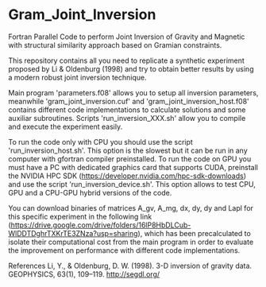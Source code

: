 # Gram_Joint_Inversion
Fortran Parallel Code to perform Joint Inversion of Gravity and Magnetic with structural similarity approach based on Gramian constraints.

This repository contains all you need to replicate a synthetic experiment proposed by Li & Oldenburg (1998) and try to obtain better results by using a modern robust joint inversion technique.

Main program 'parameters.f08' allows you to setup all inversion parameters, meanwhile 'gram_joint_inversion.cuf' and 'gram_joint_inversion_host.f08' contains different code implementations to calculate solutions and some auxiliar subroutines. Scripts 'run_inversion_XXX.sh' allow you to compile and execute the experiment easily.

To run the code only with CPU you should use the script 'run_inversion_host.sh'. This option is the slowest but it can be run in any computer with gfortran compiler preinstalled. 
To run the code on GPU you must have a PC with dedicated graphics card that supports CUDA, preinstall the NVIDIA HPC SDK (https://developer.nvidia.com/hpc-sdk-downloads) and use the script 'run_inversion_device.sh'. This option allows to test CPU, GPU and a CPU-GPU hybrid versions of the code. 

You can download binaries of matrices A_gv, A_mg, dx, dy, dy and Lapl for this specific experiment in the following link (https://drive.google.com/drive/folders/16lP8HbDLCub-WlDDTDghrTXKrTE3ZNza?usp=sharing), which has been precalculated to isolate their computational cost from the main program in order to evaluate the improvement on performance with different code implementations.


References
Li, Y., & Oldenburg, D. W. (1998). 3-D inversion of gravity data. GEOPHYSICS, 63(1), 109–119. http://segdl.org/
